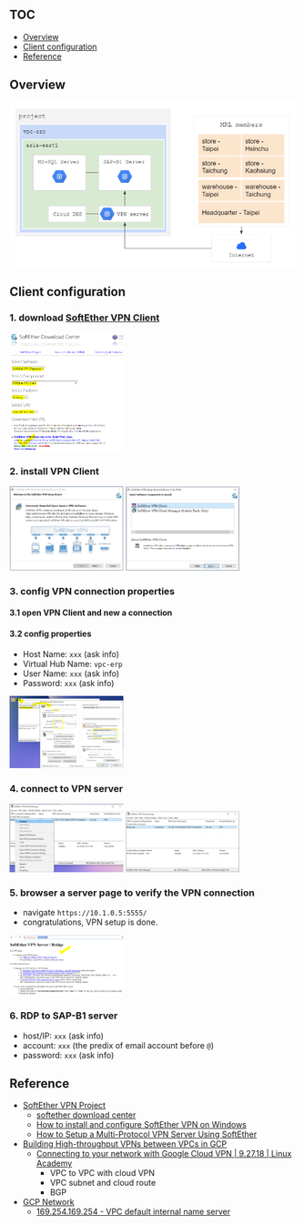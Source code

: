 ## TOC
* [Overview](#overview)
* [Client configuration](#client-configuration)
* [Reference](#reference)


## Overview

![](https://github.com/MRLIVING/vpn/blob/master/doc/img/mrl_network_overview.PNG?raw=true)


## Client configuration
### 1. download [SoftEther VPN Client](http://www.softether-download.com/en.aspx?product=softether)
<img src="https://github.com/MRLIVING/vpn/blob/master/doc/img/se_vpn_client_download.PNG" width="200" />

### 2. install VPN Client
<img src="https://github.com/MRLIVING/vpn/blob/master/doc/img/se_vpn_client_install1.PNG" width="200" />
<img src="https://github.com/MRLIVING/vpn/blob/master/doc/img/se_vpn_client_install2.PNG" width="200" />


### 3. config VPN connection properties  
#### 3.1 open VPN Client and new a connection
#### 3.2 config properties
* Host Name: `xxx` (ask info)
* Virtual Hub Name: `vpc-erp`
* User Name: `xxx` (ask info)
* Password: `xxx` (ask info)

<img src="https://github.com/MRLIVING/vpn/blob/master/doc/img/se_client_new_conn.PNG" width="200" />

### 4. connect to VPN server
<img src="https://github.com/MRLIVING/vpn/blob/master/doc/img/se_vpn_client_connect.PNG" width="200" />
<img src="https://github.com/MRLIVING/vpn/blob/master/doc/img/se_vpn_client_connect_ok.PNG" width="200" />

### 5. browser a server page to verify the VPN connection 
   * navigate `https://10.1.0.5:5555/` 
   * congratulations, VPN setup is done.
   
<img src="https://github.com/MRLIVING/vpn/blob/master/doc/img/se_vpn_server_page.PNG" width="200" />

### 6. RDP to SAP-B1 server
* host/IP:  `xxx` (ask info)
* account:  `xxx` (the predix of email account before `@`)
* password: `xxx` (ask info)


## Reference
* [SoftEther VPN Project](https://www.softether.org/)
  * [softether download center](http://www.softether-download.com/en.aspx?product=softether)
  * [How to install and configure SoftEther VPN on Windows](https://proprivacy.com/open-source/guides/install-configure-softether-vpn-device)
  * [How to Setup a Multi-Protocol VPN Server Using SoftEther](https://www.digitalocean.com/community/tutorials/how-to-setup-a-multi-protocol-vpn-server-using-softether)
* [Building High-throughput VPNs between VPCs in GCP](https://cloud.google.com/solutions/building-high-throughput-vpns#top_of_page)
  * [Connecting to your network with Google Cloud VPN | 9.27.18 | Linux Academy](https://www.youtube.com/watch?v=Uhws3bXR7sc)
    * VPC to VPC with cloud VPN
    * VPC subnet and cloud route
    * BGP
* [GCP Network](https://www.youtube.com/playlist?list=PLIivdWyY5sqJ0oXcnZYqOnuNRsLF9H48u)
  * [169.254.169.254 - VPC default internal name server](https://cloud.google.com/dns/docs/overview#vpc-name-resolution-order)
